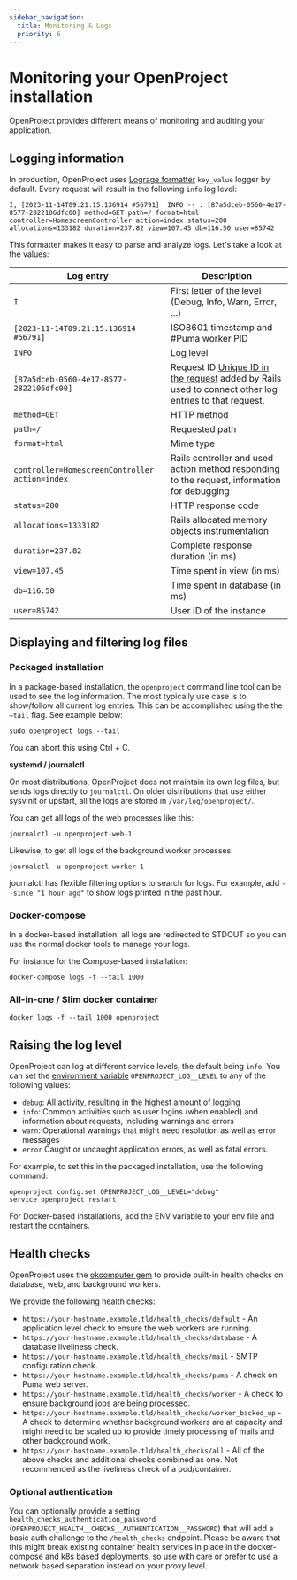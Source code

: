 ```yaml
---
sidebar_navigation:
  title: Monitoring & Logs
  priority: 6
---
```


# Monitoring your OpenProject installation

OpenProject provides different means of monitoring and auditing your application.



## Logging information

In production, OpenProject uses [Lograge formatter](https://github.com/roidrage/lograge) `key_value` logger by default. Every request will result in the following `info` log level:

```text
I, [2023-11-14T09:21:15.136914 #56791]  INFO -- : [87a5dceb-0560-4e17-8577-2822106dfc00] method=GET path=/ format=html controller=HomescreenController action=index status=200 allocations=133182 duration=237.82 view=107.45 db=116.50 user=85742
```

This formatter makes it easy to parse and analyze logs. Let's take a look at the values:

| Log entry                                      | Description                                                  |
| ---------------------------------------------- | ------------------------------------------------------------ |
| `I`                                            | First letter of the level (Debug, Info, Warn, Error, ...)    |
| `[2023-11-14T09:21:15.136914 #56791]`          | ISO8601 timestamp and #Puma worker PID                       |
| `INFO`                                         | Log level                                                    |
| `[87a5dceb-0560-4e17-8577-2822106dfc00]`       | Request ID [Unique ID in the request](https://api.rubyonrails.org/classes/ActionDispatch/RequestId.html) added by Rails used to connect other log entries to that request. |
| `method=GET`                                   | HTTP method                                                  |
| `path=/`                                       | Requested path                                               |
| `format=html`                                  | Mime type                                                    |
| `controller=HomescreenController action=index` | Rails controller and used action method responding to the request, information for debugging |
| `status=200`                                   | HTTP response code                                           |
| `allocations=1333182`                          | Rails allocated memory objects instrumentation               |
| `duration=237.82`                              | Complete response duration (in ms)                           |
| `view=107.45`                                  | Time spent in view (in ms)                                   |
| `db=116.50`                                    | Time spent in database (in ms)                               |
| `user=85742`                                   | User ID of the instance                                      |



## Displaying and filtering log files

### Packaged installation

In a package-based installation, the `openproject` command line tool can be
used to see the log information. The most typically use case is to show/follow
all current log entries. This can be accomplished using the the `–tail` flag.
See example below:

```shell
sudo openproject logs --tail
```

You can abort this using Ctrl + C.



**systemd / journalctl**

On most distributions, OpenProject does not maintain its own log files, but sends logs directly to `journalctl`. On older distributions that use either sysvinit or upstart, all the logs are stored in `/var/log/openproject/`.

You can get all logs of the web processes like this: 

```shell
journalctl -u openproject-web-1
```

Likewise, to get all logs of the background worker processes:

```shell
journalctl -u openproject-worker-1
```

journalctl has flexible filtering options to search for logs. For example, add `--since "1 hour ago"` to show logs printed in the past hour.



### Docker-compose

In a docker-based installation, all logs are redirected to STDOUT so you can use the normal docker tools to manage your logs.

For instance for the Compose-based installation:

```shell
docker-compose logs -f --tail 1000
```



### All-in-one / Slim docker container

```shell
docker logs -f --tail 1000 openproject
```



## Raising the log level

OpenProject can log at different service levels, the default being `info`. You can set the [environment variable](../../configuration/environment/#environment-variables) `OPENPROJECT_LOG__LEVEL` to any of the following values:

- `debug`: All activity, resulting in the highest amount of logging
- `info`: Common activities such as user logins (when enabled) and information about requests, including warnings and errors
- `warn`: Operational warnings that might need resolution as well as error messages
- `error` Caught or uncaught application errors, as well as fatal errors.



For example, to set this in the packaged installation, use the following command:

```shell
openproject config:set OPENPROJECT_LOG__LEVEL="debug"
service openproject restart
```

For Docker-based installations, add the ENV variable to your env file and restart the containers.

## Health checks

OpenProject uses the [okcomputer gem](https://github.com/sportngin/okcomputer) to provide built-in health checks on database, web, and background workers.

We provide the following health checks: 

- `https://your-hostname.example.tld/health_checks/default` - An application level check to ensure the web workers are running.
- `https://your-hostname.example.tld/health_checks/database` - A database liveliness check.
- `https://your-hostname.example.tld/health_checks/mail` - SMTP configuration check.
- `https://your-hostname.example.tld/health_checks/puma` - A check on Puma web server.
- `https://your-hostname.example.tld/health_checks/worker` - A check to ensure background jobs are being processed.
- `https://your-hostname.example.tld/health_checks/worker_backed_up` - A check to determine whether background workers are at capacity and might need to be scaled up to provide timely processing of mails and other background work.
- `https://your-hostname.example.tld/health_checks/all` - All of the above checks and additional checks combined as one. Not recommended as the liveliness check of a pod/container.

### Optional authentication

You can optionally provide a setting `health_checks_authentication_password` (`OPENPROJECT_HEALTH__CHECKS__AUTHENTICATION__PASSWORD`) that will add a basic auth challenge to the `/health_checks` endpoint. Please be aware that this might break existing container health services in place in the docker-compose and k8s based deployments, so use with care or prefer to use a network based separation instead on your proxy level.

